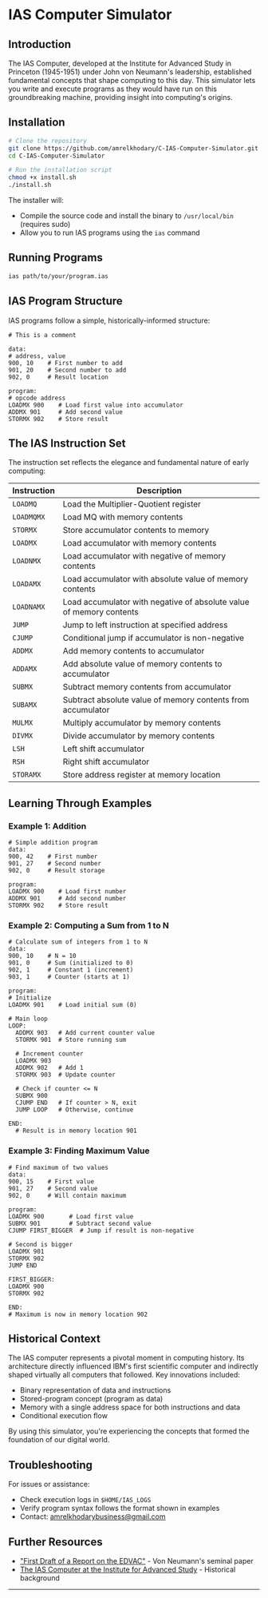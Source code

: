 # IAS Computer Simulator

## Introduction

The IAS Computer, developed at the Institute for Advanced Study in Princeton (1945-1951) under John von Neumann's leadership, established fundamental concepts that shape computing to this day. This simulator lets you write and execute programs as they would have run on this groundbreaking machine, providing insight into computing's origins.

## Installation

```bash
# Clone the repository
git clone https://github.com/amrelkhodary/C-IAS-Computer-Simulator.git
cd C-IAS-Computer-Simulator

# Run the installation script
chmod +x install.sh
./install.sh
```

The installer will:
- Compile the source code and install the binary to `/usr/local/bin` (requires sudo)
- Allow you to run IAS programs using the `ias` command

## Running Programs

```bash
ias path/to/your/program.ias
```

## IAS Program Structure

IAS programs follow a simple, historically-informed structure:

```
# This is a comment

data:
# address, value
900, 10    # First number to add
901, 20    # Second number to add
902, 0     # Result location

program:
# opcode address
LOADMX 900    # Load first value into accumulator
ADDMX 901     # Add second value
STORMX 902    # Store result
```

## The IAS Instruction Set

The instruction set reflects the elegance and fundamental nature of early computing:

| Instruction | Description |
|-------------|-------------|
| `LOADMQ` | Load the Multiplier-Quotient register |
| `LOADMQMX` | Load MQ with memory contents |
| `STORMX` | Store accumulator contents to memory |
| `LOADMX` | Load accumulator with memory contents |
| `LOADNMX` | Load accumulator with negative of memory contents |
| `LOADAMX` | Load accumulator with absolute value of memory contents |
| `LOADNAMX` | Load accumulator with negative of absolute value of memory contents |
| `JUMP` | Jump to left instruction at specified address |
| `CJUMP` | Conditional jump if accumulator is non-negative |
| `ADDMX` | Add memory contents to accumulator |
| `ADDAMX` | Add absolute value of memory contents to accumulator |
| `SUBMX` | Subtract memory contents from accumulator |
| `SUBAMX` | Subtract absolute value of memory contents from accumulator |
| `MULMX` | Multiply accumulator by memory contents |
| `DIVMX` | Divide accumulator by memory contents |
| `LSH` | Left shift accumulator |
| `RSH` | Right shift accumulator |
| `STORAMX` | Store address register at memory location |

## Learning Through Examples

### Example 1: Addition
```
# Simple addition program
data:
900, 42    # First number
901, 27    # Second number
902, 0     # Result storage

program:
LOADMX 900    # Load first number
ADDMX 901     # Add second number
STORMX 902    # Store result
```

### Example 2: Computing a Sum from 1 to N
```
# Calculate sum of integers from 1 to N
data:
900, 10    # N = 10
901, 0     # Sum (initialized to 0)
902, 1     # Constant 1 (increment)
903, 1     # Counter (starts at 1)

program:
# Initialize
LOADMX 901    # Load initial sum (0)
  
# Main loop
LOOP:
  ADDMX 903   # Add current counter value
  STORMX 901  # Store running sum
  
  # Increment counter
  LOADMX 903
  ADDMX 902   # Add 1
  STORMX 903  # Update counter
  
  # Check if counter <= N
  SUBMX 900
  CJUMP END   # If counter > N, exit
  JUMP LOOP   # Otherwise, continue

END:
  # Result is in memory location 901
```

### Example 3: Finding Maximum Value
```
# Find maximum of two values
data:
900, 15    # First value
901, 27    # Second value
902, 0     # Will contain maximum

program:
LOADMX 900       # Load first value
SUBMX 901        # Subtract second value
CJUMP FIRST_BIGGER  # Jump if result is non-negative

# Second is bigger
LOADMX 901
STORMX 902
JUMP END

FIRST_BIGGER:
LOADMX 900
STORMX 902

END:
# Maximum is now in memory location 902
```

## Historical Context

The IAS computer represents a pivotal moment in computing history. Its architecture directly influenced IBM's first scientific computer and indirectly shaped virtually all computers that followed. Key innovations included:

- Binary representation of data and instructions
- Stored-program concept (program as data)
- Memory with a single address space for both instructions and data
- Conditional execution flow

By using this simulator, you're experiencing the concepts that formed the foundation of our digital world.

## Troubleshooting

For issues or assistance:
- Check execution logs in `$HOME/IAS_LOGS`
- Verify program syntax follows the format shown in examples
- Contact: amrelkhodarybusiness@gmail.com

## Further Resources

- ["First Draft of a Report on the EDVAC"](https://en.wikipedia.org/wiki/First_Draft_of_a_Report_on_the_EDVAC) - Von Neumann's seminal paper
- [The IAS Computer at the Institute for Advanced Study](https://www.ias.edu/electronic-computer-project) - Historical background

---
